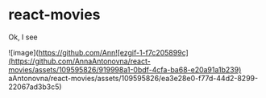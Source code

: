 # react-movies
Ok, I see

![image](https://github.com/Ann![ezgif-1-f7c205899c](https://github.com/AnnaAntonovna/react-movies/assets/109595826/919998a1-0bdf-4cfa-ba68-e20a91a1b239)
aAntonovna/react-movies/assets/109595826/ea3e28e0-f77d-44d2-8299-22067ad3b3c5)

